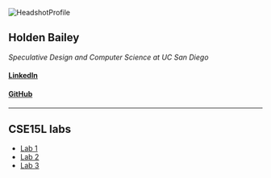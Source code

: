 ![HeadshotProfile](https://user-images.githubusercontent.com/103291577/165013595-08a59322-64d3-4346-b2a7-f15f3d6ffb8b.jpg)

## Holden Bailey
*Speculative Design and Computer Science at UC San Diego*

#### [LinkedIn](https://www.linkedin.com/in/holden-bailey-3722721a4/)
#### [GitHub](https://github.com/Holden-B)

_______________________________________________________________________

## CSE15L labs
- [Lab 1](https://holden-b.github.io/CSE15-LAB-reports/lab-report-1-week2.html)
- [Lab 2](https://holden-b.github.io/CSE15-LAB-reports/lab-report-2-week-4.html)
- [Lab 3](https://holden-b.github.io/CSE15-LAB-reports/lab-report-3-week-6.html)












